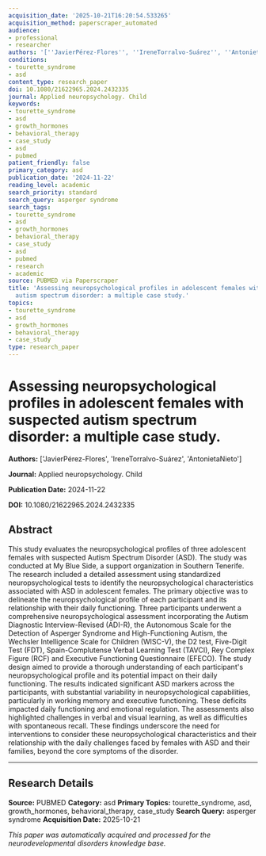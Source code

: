 ```yaml
---
acquisition_date: '2025-10-21T16:20:54.533265'
acquisition_method: paperscraper_automated
audience:
- professional
- researcher
authors: '[''JavierPérez-Flores'', ''IreneTorralvo-Suárez'', ''AntonietaNieto'']'
conditions:
- tourette_syndrome
- asd
content_type: research_paper
doi: 10.1080/21622965.2024.2432335
journal: Applied neuropsychology. Child
keywords:
- tourette_syndrome
- asd
- growth_hormones
- behavioral_therapy
- case_study
- asd
- pubmed
patient_friendly: false
primary_category: asd
publication_date: '2024-11-22'
reading_level: academic
search_priority: standard
search_query: asperger syndrome
search_tags:
- tourette_syndrome
- asd
- growth_hormones
- behavioral_therapy
- case_study
- asd
- pubmed
- research
- academic
source: PUBMED via Paperscraper
title: 'Assessing neuropsychological profiles in adolescent females with suspected
  autism spectrum disorder: a multiple case study.'
topics:
- tourette_syndrome
- asd
- growth_hormones
- behavioral_therapy
- case_study
type: research_paper
---
```


# Assessing neuropsychological profiles in adolescent females with suspected autism spectrum disorder: a multiple case study.

**Authors:** ['JavierPérez-Flores', 'IreneTorralvo-Suárez', 'AntonietaNieto']

**Journal:** Applied neuropsychology. Child

**Publication Date:** 2024-11-22

**DOI:** 10.1080/21622965.2024.2432335

## Abstract

This study evaluates the neuropsychological profiles of three adolescent females with suspected Autism Spectrum Disorder (ASD). The study was conducted at My Blue Side, a support organization in Southern Tenerife. The research included a detailed assessment using standardized neuropsychological tests to identify the neuropsychological characteristics associated with ASD in adolescent females. The primary objective was to delineate the neuropsychological profile of each participant and its relationship with their daily functioning. Three participants underwent a comprehensive neuropsychological assessment incorporating the Autism Diagnostic Interview-Revised (ADI-R), the Autonomous Scale for the Detection of Asperger Syndrome and High-Functioning Autism, the Wechsler Intelligence Scale for Children (WISC-V), the D2 test, Five-Digit Test (FDT), Spain-Complutense Verbal Learning Test (TAVCI), Rey Complex Figure (RCF) and Executive Functioning Questionnaire (EFECO). The study design aimed to provide a thorough understanding of each participant's neuropsychological profile and its potential impact on their daily functioning. The results indicated significant ASD markers across the participants, with substantial variability in neuropsychological capabilities, particularly in working memory and executive functioning. These deficits impacted daily functioning and emotional regulation. The assessments also highlighted challenges in verbal and visual learning, as well as difficulties with spontaneous recall. These findings underscore the need for interventions to consider these neuropsychological characteristics and their relationship with the daily challenges faced by females with ASD and their families, beyond the core symptoms of the disorder.

---

## Research Details

**Source:** PUBMED
**Category:** asd
**Primary Topics:** tourette_syndrome, asd, growth_hormones, behavioral_therapy, case_study
**Search Query:** asperger syndrome
**Acquisition Date:** 2025-10-21

*This paper was automatically acquired and processed for the neurodevelopmental disorders knowledge base.*
